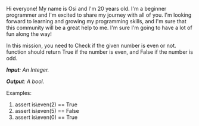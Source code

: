 Hi everyone! My name is Osi and I'm 20 years old. I'm a beginner programmer and I'm excited to share my journey with all of you. I'm looking forward to learning and growing my programming skills, and I'm sure that this community will be a great help to me. I'm sure I'm going to have a lot of fun along the way!

In this mission, you need to Check if the given number is even or not. function should return True if the number is even, and False if the number is odd.


***Input**: An Integer.*

***Output**: A bool.*

Examples:

1. assert is\even(2) == True
1. assert is\even(5) == False
1. assert is\even(0) == True



